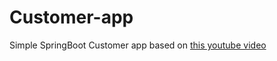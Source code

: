 # Customer-app

Simple SpringBoot Customer app based
on [this youtube video](https://www.youtube.com/watch?v=fGuKrPMjYXw&list=PLW_9MXX1CZG6MJXrdaFYLTRG6hECg2LnW&index=46&t=3856s&ab_channel=Bitfumes)
